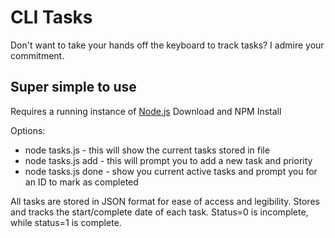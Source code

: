 
# CLI Tasks
Don't want to take your hands off the keyboard to track tasks? I admire your commitment.

## Super simple to use
Requires a running instance of [Node.js](https://nodejs.org/en/)
Download and NPM Install

Options:
* node tasks.js - this will show the current tasks stored in file
* node tasks.js add - this will prompt you to add a new task and priority
* node tasks.js done - show you current active tasks and prompt you for an ID to mark as completed

All tasks are stored in JSON format for ease of access and legibility.
Stores and tracks the start/complete date of each task.
Status=0 is incomplete, while status=1 is complete.
